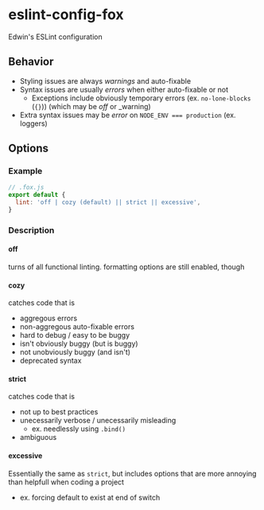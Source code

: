 # eslint-config-fox

Edwin's ESLint configuration

## Behavior

- Styling issues are always _warnings_ and auto-fixable
- Syntax issues are usually _errors_ when either auto-fixable or not
  - Exceptions include obviously temporary errors (ex. `no-lone-blocks` (`{}`)) (which may be _off_ or \_warning)
- Extra syntax issues may be _error_ on `NODE_ENV === production` (ex. loggers)

## Options

### Example

```js
// .fox.js
export default {
  lint: 'off | cozy (default) || strict || excessive',
}
```

### Description

#### off

turns of all functional linting. formatting options are still enabled, though

#### cozy

catches code that is

- aggregous errors
- non-aggregous auto-fixable errors
- hard to debug / easy to be buggy
- isn't obviously buggy (but is buggy)
- not unobviously buggy (and isn't)
- deprecated syntax

#### strict

catches code that is

- not up to best practices
- unecessarily verbose / unecessarily misleading
  - ex. needlessly using `.bind()`
- ambiguous

#### excessive

Essentially the same as `strict`, but includes options that are
more annoying than helpfull when coding a project

- ex. forcing default to exist at end of switch
